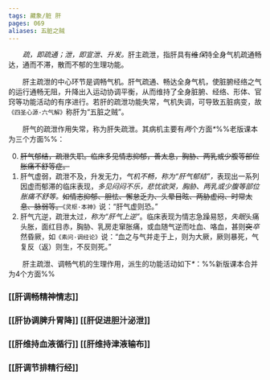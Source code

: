 ```yaml
---
tags: 藏象/脏 肝
pages: 069
aliases: 五脏之贼
---
```

&emsp;&emsp;<dfn>疏，即疏通；泄，即宣泄、升发。</dfn>肝主疏泄，指肝具有~~维~~<dfn>保</dfn>持全身气机疏通畅达，通而不滞，散而不郁的生理功能。

&emsp;&emsp;肝主疏泄的中心环节是调畅气机。肝气疏通、畅达全身气机，使脏腑经络之气的运行通畅无阻，升降出入运动协调平衡，从而维持了全身脏腑、经络、形体、官窍等功能活动的有序进行。若肝的疏泄功能失常，气机失调，可导致五脏病变，故`《四圣心源·六气解》`称肝为“五脏之贼”。

&emsp;&emsp;肝气的疏泄作用失常，称为肝失疏泄。其病机主要有<dfn>两</dfn>个方面<dfn>\*</dfn>%%老版课本为三个方面%%：

0. ~~肝气郁结，疏泄失职。临床多见情志抑郁，善太息，胸胁、两乳或少腹等部位胀痛不舒等症。~~
1. 肝气虚弱，疏泄不及，升发无力，<dfn>气机不畅，称为“肝气郁结”，</dfn>表现出一系列因虚而郁滞的临床表现，<dfn>多见闷闷不乐，悲忧欲哭，胸胁、两乳或少腹等部位胀痛不舒等。</dfn>~~如情志抑郁、胆怯、懈怠乏力、头晕目眩、两胁虚闷、时常太息、脉弱等。~~`《灵枢·本神》`说：“肝气虚则恐。”
2. 肝气亢逆，疏泄太过<dfn>，称为“肝气上逆”</dfn>。临床表现为情志急躁易怒，<dfn>失眠</dfn>头痛头胀，面红目赤，胸胁、乳房走窜胀痛，或血随气逆而吐血、咯血，甚则~~突~~<dfn>卒</dfn>然昏厥，如`《素问·调经论》`说：“血之与气并走于上，则为大厥，厥则暴死，气复反（返）则生，不反则死。”

&emsp;&emsp;肝主疏泄、调畅气机的生理作用，派生的功能活动如下<dfn>\*</dfn>：%%新版课本合并为4个方面%%
### [[肝调畅精神情志]]
### [[肝协调脾升胃降]] [[肝促进胆汁泌泄]]
### [[肝维持血液循行]] [[肝维持津液输布]]
### [[肝调节排精行经]]